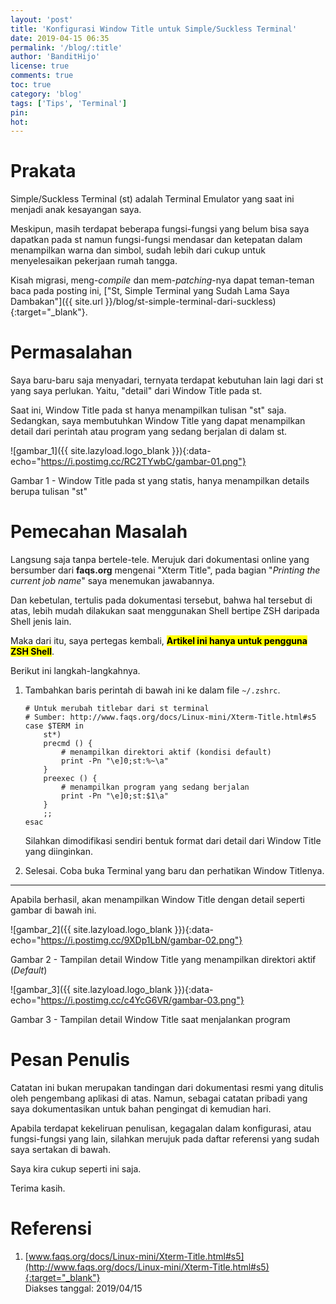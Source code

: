```yaml
---
layout: 'post'
title: 'Konfigurasi Window Title untuk Simple/Suckless Terminal'
date: 2019-04-15 06:35
permalink: '/blog/:title'
author: 'BanditHijo'
license: true
comments: true
toc: true
category: 'blog'
tags: ['Tips', 'Terminal']
pin:
hot:
---
```


<!-- BANNER OF THE POST -->
<!-- <img class="post&#45;body&#45;img" src="{{ site.lazyload.logo_blank_banner }}" data&#45;echo="#" alt="banner"> -->

# Prakata

Simple/Suckless Terminal (st) adalah Terminal Emulator yang saat ini menjadi anak kesayangan saya.

Meskipun, masih terdapat beberapa fungsi-fungsi yang belum bisa saya dapatkan pada st namun fungsi-fungsi mendasar dan ketepatan dalam menampilkan warna dan simbol, sudah lebih dari cukup untuk menyelesaikan pekerjaan rumah tangga.

Kisah migrasi, meng-*compile* dan mem-*patching*-nya dapat teman-teman baca pada posting ini, ["St, Simple Terminal yang Sudah Lama Saya Dambakan"]({{ site.url }}/blog/st-simple-terminal-dari-suckless){:target="_blank"}.

# Permasalahan

Saya baru-baru saja menyadari, ternyata terdapat kebutuhan lain lagi dari st yang saya perlukan. Yaitu, "detail" dari Window Title pada st.

Saat ini, Window Title pada st hanya menampilkan tulisan "st" saja. Sedangkan, saya membutuhkan Window Title yang dapat menampilkan detail dari perintah atau program yang sedang berjalan di dalam st.

![gambar_1]({{ site.lazyload.logo_blank }}){:data-echo="https://i.postimg.cc/RC2TYwbC/gambar-01.png"}
<p class="img-caption">Gambar 1 - Window Title pada st yang statis, hanya menampilkan details berupa tulisan "st"</p>

# Pemecahan Masalah

Langsung saja tanpa bertele-tele. Merujuk dari dokumentasi online yang bersumber dari **faqs.org** mengenai "Xterm Title", pada bagian "*Printing the current job name*" saya menemukan jawabannya.

Dan kebetulan, tertulis pada dokumentasi tersebut, bahwa hal tersebut di atas, lebih mudah dilakukan saat menggunakan Shell bertipe ZSH daripada Shell jenis lain.

Maka dari itu, saya pertegas kembali, <mark><b>Artikel ini hanya untuk pengguna ZSH Shell</b></mark>.

Berikut ini langkah-langkahnya.

1. Tambahkan baris perintah di bawah ini ke dalam file `~/.zshrc`.

    ```shell
    # Untuk merubah titlebar dari st terminal
    # Sumber: http://www.faqs.org/docs/Linux-mini/Xterm-Title.html#s5
    case $TERM in
        st*)
        precmd () {
            # menampilkan direktori aktif (kondisi default)
            print -Pn "\e]0;st:%~\a"
        }
        preexec () {
            # menampilkan program yang sedang berjalan
            print -Pn "\e]0;st:$1\a"
        }
        ;;
    esac
    ```

    Silahkan dimodifikasi sendiri bentuk format dari detail dari Window Title yang diinginkan.

2. Selesai. Coba buka Terminal yang baru dan perhatikan Window Titlenya.

<hr>

Apabila berhasil, akan menampilkan Window Title dengan detail seperti gambar di bawah ini.

![gambar_2]({{ site.lazyload.logo_blank }}){:data-echo="https://i.postimg.cc/9XDp1LbN/gambar-02.png"}
<p class="img-caption">Gambar 2 - Tampilan detail Window Title yang menampilkan direktori aktif (<i>Default</i>)</p>

![gambar_3]({{ site.lazyload.logo_blank }}){:data-echo="https://i.postimg.cc/c4YcG6VR/gambar-03.png"}
<p class="img-caption">Gambar 3 - Tampilan detail Window Title saat menjalankan program</p>



# Pesan Penulis

Catatan ini bukan merupakan tandingan dari dokumentasi resmi yang ditulis oleh pengembang aplikasi di atas. Namun, sebagai catatan pribadi yang saya dokumentasikan untuk bahan pengingat di kemudian hari.

Apabila terdapat kekeliruan penulisan, kegagalan dalam konfigurasi, atau fungsi-fungsi yang lain, silahkan merujuk pada daftar referensi yang sudah saya sertakan di bawah.

Saya kira cukup seperti ini saja.

Terima kasih.


# Referensi

1. [www.faqs.org/docs/Linux-mini/Xterm-Title.html#s5](http://www.faqs.org/docs/Linux-mini/Xterm-Title.html#s5){:target="_blank"}
<br>Diakses tanggal: 2019/04/15


